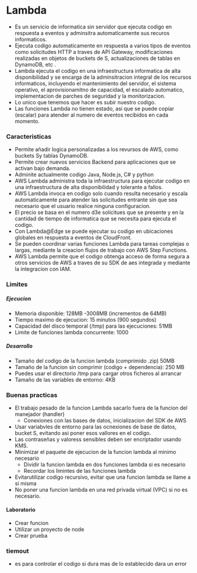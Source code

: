 # Lambda
* Es un servicio de informatica sin servidor que ejecuta codigo en respuesta a eventos y adminsitra automaticamente sus recuros informaticos.
* Ejecuta codigo automaticamente en respuesta a varios tipos de eventos como solicitudes HTTP a traves de API Gateway, modificaciones realizadas en objetos de buckets de S, actualizaciones de tablas en DynamoDB, etc .
* Lambda ejecuta el codigo en una infraestructura informatica de alta disponibilidad y se encarga de la adminsitracion integral de los recursos informaticos, incluyendo el mantenimiento del servidor, el sistema operativo, el aprovisionamitno de capacidad, el escalado automatico, implementacion de parches de seguridad y la monitorizacion.
* Lo unico que tenemos que hacer es subir nuestro codigo.
* Las funciones Lambda no tienen estado, asi que se puede copiar (escalar) para atender al numero de eventos recibidos en cada momento.

### Caracteristicas
* Permite añadir logica personalizadas a los revursos de AWS, como buckets Sy tablas DynamoDB.
* Permite crear nuevos servicios Backend para aplicaciones que se activan bajo demanda.
* Adminite actualmente codigo Java, Node.js, C# y python
* AWS Lambda administra toda la infraestructura para ejecutar codigo en una infraestructura de alta disponibilidad y tolerante a fallos.
* AWS Lambda invoca en codigo solo cuando resulta necesario y escala automaticamente para atender las solicitudes entrante sin que sea necesario que el usuario realice ninguna configuracion.
* El precio se basa en el numero d3e solicitues que se presente y en la cantidad de tiempo de informatica que se necesita para ejecuta el codigo.
* Con Lambda@Edge se puede ejecutar su codigo en ubicaciones globales en respuesta a eventos de CloudFront.
* Se pueden coordinar varias funciones Lambda para tareas complejas o largas, mediante la creacion flujos de trabajo con AWS Step Functions.
* AWS Lambda permite que el codigo obtenga acceso de forma segura a otros servicios de AWS a traves de su SDK de aes integrada y mediante la integracion con IAM.

### Limites

##### Ejecucion
* Memoria disponible: 128MB -3008MB (incrementos de 64MB)
* Tiempo maximo de ejecucion: 15 minutos (900 segundos)
* Capacidad del disco temporal (/tmp) para las ejecuciones: 51MB
* Limite de funciones lambda concurrente: 1000
##### Desarrollo
* Tamaño del codigo de la funcion lambda (comprimido .zip) 50MB
* Tamaño de la funcion sin comprimir (codigo + dependencia): 250 MB
* Puedes usar el directorio /tmp para cargar otros ficheros al arrancar
* Tamaño de las variables de entorno: 4KB

### Buenas practicas
* El trabajo pesado de la funcion Lambda sacarlo fuera de la funcion del manejador (handler)
    * Conexiones con las bases de datos, inicializacion del SDK de AWS
* Usar variabvles de entorno para las ocnexiones de base de datos, bucket S, evitando asi poner esos vallores en el codigo.
* Las contraseñas y valoress sensibles deben ser encriptador usando KMS.
* Minimizar el paquete de ejecucion de la funcion lambda al minimo necesario
    * Dividir la funcion lambda en dos funciones lambda si es necesario
    * Recordar los limintes de las funciones lambda
* Evitarutilizar codigo recursivo, evitar que una funcion lambda se llame a si misma
* No poner una funcion lambda en una red privada virtual (VPC) si no es necesario.

#### Laboratorio
* Crear funcion
* Utilizar un proyecto de node
* Crear prueba
### tiemout
* es para controlar el codigo si dura mas de lo establecido dara un error
